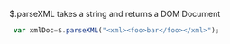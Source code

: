 $.parseXML takes a string and returns a DOM Document

```js
 var xmlDoc=$.parseXML("<xml><foo>bar</foo></xml>");
```

